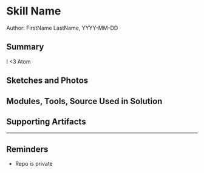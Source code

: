 #  Skill Name

Author: FirstName LastName, YYYY-MM-DD

## Summary
I <3 Atom

## Sketches and Photos


## Modules, Tools, Source Used in Solution


## Supporting Artifacts


-----

## Reminders
- Repo is private
